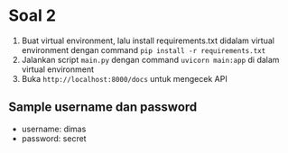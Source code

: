 # Soal 2
1. Buat virtual environment, lalu install requirements.txt didalam virtual environment dengan command `pip install -r requirements.txt`
2. Jalankan script `main.py` dengan command `uvicorn main:app` di dalam virtual environment
3. Buka `http://localhost:8000/docs` untuk mengecek API

## Sample username dan password
- username: dimas
- password: secret